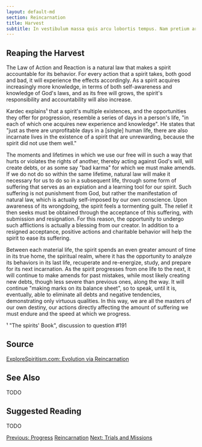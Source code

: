 ```yaml
---
layout: default-md
section: Reincarnation
title: Harvest
subtitle: In vestibulum massa quis arcu lobortis tempus. Nam pretium arcu in odio vulputate luctus.
---
```


## Reaping the Harvest
The Law of Action and Reaction is a natural law that makes a spirit accountable for its behavior.  For every action that a spirit takes, both good and bad, it will experience the effects accordingly.  As a spirit acquires increasingly more knowledge, in terms of both self-awareness and knowledge of God's laws, and as its free will grows, the spirit's responsibility and accountability will also increase.

Kardec explains¹ that a spirit's multiple existences, and the opportunities they offer for progression, resemble a series of days in a person's life, "in each of which one acquires new experience and knowledge".  He states that "just as there are unprofitable days in a [single] human life, there are also incarnate lives in the existence of a spirit that are unrewarding, because the spirit did not use them well."

The moments and lifetimes in which we use our free will in such a way that hurts or violates the rights of another, thereby acting against God's will, will create debts, or as some say "bad karma" for which we must make amends.  If we do not do so within the same lifetime, natural law will make it necessary for us to do so in a subsequent life, through some form of suffering that serves as an expiation and a learning tool for our spirit.  Such suffering is not punishment from God, but rather the manifestation of natural law, which is actually self-imposed by our own conscience.  Upon awareness of its wrongdoing, the spirit feels a tormenting guilt.  The relief it then seeks must be obtained through the acceptance of this suffering, with submission and resignation.  For this reason, the opportunity to undergo such afflictions is actually a blessing from our creator. In addition to a resigned acceptance, positive actions and charitable behavior will help the spirit to ease its suffering.

Between each material life, the spirit spends an even greater amount of time in its true home, the spiritual realm, where it has the opportunity to analyze its behaviors in its last life, recuperate and re-energize, study, and prepare for its next incarnation.  As the spirit progresses from one life to the next, it will continue to make amends for past mistakes, while most likely creating new debts, though less severe than previous ones, along the way.  It will continue "making marks on its balance sheet", so to speak, until it is, eventually, able to eliminate all debts and negative tendencies, demonstrating only virtuous qualities. In this way, we are all the masters of our own destiny, our actions directly affecting the amount of suffering we must endure and the speed at which we progress.

¹ "The spirits' Book", discussion to question #191


## Source
[ExploreSpiritism.com: Evolution via Reincarnation](http://file://www.explorespiritism.com/Philosophy_Reincarnation_Evolution_Natural%20Law.htm)

## See Also
TODO


## Suggested Reading
TODO




<a href="progress" class="button">Previous: Progress</a>
<a href="./" class="button special">Reincarnation</a>
<a href="trials-and-missions" class="button">Next: Trials and Missions</a>

